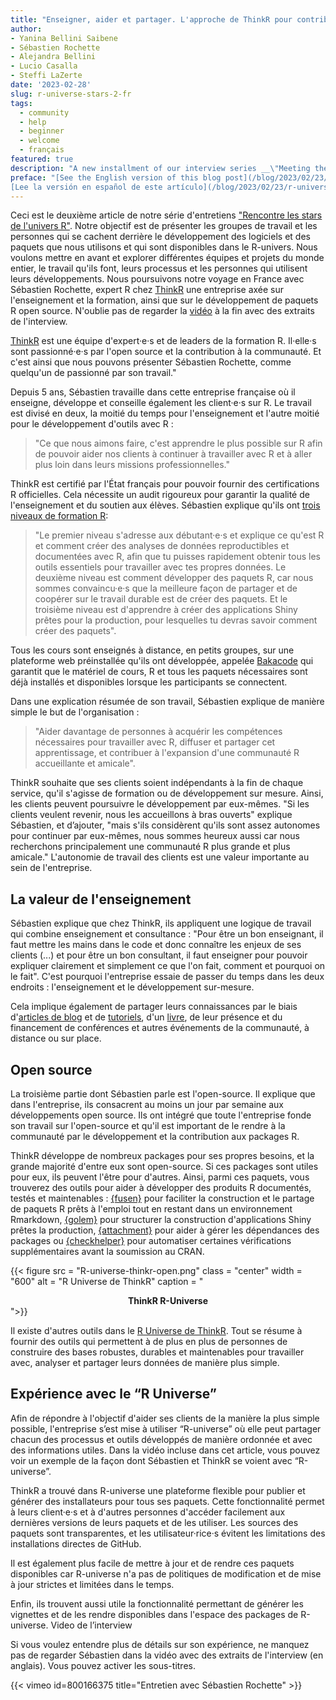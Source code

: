 ```yaml
---
title: "Enseigner, aider et partager. L'approche de ThinkR pour contribuer à la croissance d’une communauté R conviviale"
author: 
- Yanina Bellini Saibene
- Sébastien Rochette
- Alejandra Bellini 
- Lucio Casalla 
- Steffi LaZerte
date: '2023-02-28'
slug: r-universe-stars-2-fr
tags:
  - community
  - help
  - beginner
  - welcome
  - français
featured: true
description: "A new installment of our interview series __\"Meeting the stars of the R-Universe\"__. We go to France to get a closer look at the work of the people at ThinkR."
preface: "[See the English version of this blog post](/blog/2023/02/23/r-universe-stars-2-en/),
[Lee la versión en español de este artículo](/blog/2023/02/23/r-universe-stars-2-es/)"
---
```


Ceci est le deuxième article de notre série d'entretiens ["Rencontre les stars de l'univers R"](/tags/r-universe-stars/). 
Notre objectif est de présenter les groupes de travail et les personnes qui se cachent derrière le développement des logiciels et des paquets que nous utilisons et qui sont disponibles dans le R-univers. 
Nous voulons mettre en avant et explorer différentes équipes et projets du monde entier, le travail qu'ils font, leurs processus et les personnes qui utilisent leurs développements.
Nous poursuivons notre voyage en France avec Sébastien Rochette, expert R chez [ThinkR](https://rtask.thinkr.fr) une entreprise axée sur l'enseignement et la formation, ainsi que sur le développement de paquets R open source. 
N'oublie pas de regarder la [vidéo](2023/02/23/r-universe-stars-2-es/#vídeo-de-la-entrevista) à la fin avec des extraits de l'interview.

[ThinkR](https://rtask.thinkr.fr) est une équipe d'expert·e·s et de leaders de la formation R. Il·elle·s sont passionné·e·s par l'open source et la contribution à la communauté. 
Et c'est ainsi que nous pouvons présenter Sébastien Rochette, comme quelqu'un de passionné par son travail."

Depuis 5 ans, Sébastien travaille dans cette entreprise française où il enseigne, développe et conseille également les client·e·s sur R. Le travail est divisé en deux, la moitié du temps pour l'enseignement et l'autre moitié pour le développement d'outils avec R :

> "Ce que nous aimons faire, c'est apprendre le plus possible sur R afin de pouvoir aider nos clients à continuer à travailler avec R et à aller plus loin dans leurs missions professionnelles."

ThinkR est certifié par l'État français pour pouvoir fournir des certifications R officielles.  Cela nécessite un audit rigoureux pour garantir la qualité de l'enseignement et du soutien aux élèves. Sébastien explique qu'ils ont [trois niveaux de formation R](https://rtask.thinkr.fr/remote-trainings-and-certification/):

> "Le premier niveau s'adresse aux débutant·e·s et explique ce qu'est R et comment créer des analyses de données reproductibles et documentées avec R, afin que tu puisses rapidement obtenir tous les outils essentiels pour travailler avec tes propres données. Le deuxième niveau est comment développer des paquets R, car nous sommes convaincu·e·s que la meilleure façon de partager et de coopérer sur le travail durable est de créer des paquets. Et le troisième niveau est d'apprendre à créer des applications Shiny prêtes pour la production, pour lesquelles tu devras savoir comment créer des paquets".

Tous les cours sont enseignés à distance, en petits groupes, sur une plateforme web préinstallée qu'ils ont développée, appelée [Bakacode](https://thinkr.fr/what-is-bakacode.pdf) qui garantit que le matériel de cours, R et tous les paquets nécessaires sont déjà installés et disponibles lorsque les participants se connectent.

Dans une explication résumée de son travail, Sébastien explique de manière simple le but de l'organisation : 

> "Aider davantage de personnes à acquérir les compétences nécessaires pour travailler avec R, diffuser et partager cet apprentissage, et contribuer à l'expansion d'une communauté R accueillante et amicale".

ThinkR souhaite que ses clients soient indépendants à la fin de chaque service, qu'il s'agisse de formation ou de développement sur mesure. Ainsi, les clients peuvent poursuivre le développement par eux-mêmes. "Si les clients veulent revenir, nous les accueillons à bras ouverts" explique Sébastien, et d’ajouter, "mais s'ils considèrent qu'ils sont assez autonomes pour continuer par eux-mêmes, nous sommes heureux aussi car nous recherchons principalement une communauté R plus grande et plus amicale." L'autonomie de travail des clients est une valeur importante au sein de l'entreprise.

## La valeur de l'enseignement

Sébastien explique que chez ThinkR, ils appliquent une logique de travail qui combine enseignement et consultance : "Pour être un bon enseignant, il faut mettre les mains dans le code et donc connaître les enjeux de ses clients (...) et pour être un bon consultant, il faut enseigner pour pouvoir expliquer clairement et simplement ce que l'on fait, comment et pourquoi on le fait". C'est pourquoi l'entreprise essaie de passer du temps dans les deux endroits : l'enseignement et le développement sur-mesure.

Cela implique également de partager leurs connaissances par le biais d'[articles de blog](https://rtask.thinkr.fr/fr/blog/) et de [tutoriels](https://thinkr.fr/blog/), d'un [livre](http://engineering-shiny.org/), de leur présence et du financement de conférences et autres événements de la communauté, à distance ou sur place.


## Open source

La troisième partie dont Sébastien parle est l'open-source. Il explique que dans l'entreprise, ils consacrent au moins un jour par semaine aux développements open source. Ils ont intégré que toute l'entreprise fonde son travail sur l'open-source et qu'il est important de le rendre à la communauté par le développement et la contribution aux packages R. 

ThinkR développe de nombreux packages pour ses propres besoins, et la grande majorité d'entre eux sont open-source. Si ces packages sont utiles pour eux, ils peuvent l'être pour d'autres. Ainsi, parmi ces paquets, vous trouverez des outils pour aider à développer des produits R documentés, testés et maintenables : [{fusen}](https://thinkr-open.r-universe.dev/fusen) pour faciliter la construction et le partage de paquets R prêts à l'emploi tout en restant dans un environnement Rmarkdown, [{golem}](https://thinkr-open.r-universe.dev/golem) pour structurer la construction d'applications Shiny prêtes la production, [{attachment}](https://thinkr-open.r-universe.dev/attachment) pour aider à gérer les dépendances des packages ou [{checkhelper}](https://thinkr-open.r-universe.dev/checkhelper) pour automatiser certaines vérifications supplémentaires avant la soumission au CRAN. 

{{< figure src = "R-universe-thinkr-open.png" class = "center" width = "600" alt = "R Universe de ThinkR" caption = "<center><strong>ThinkR R-Universe</strong></center>">}}

Il existe d'autres outils dans le [R Universe de ThinkR](https://thinkr-open.r-universe.dev/). Tout se résume à fournir des outils qui permettent à de plus en plus de personnes de construire des bases robustes, durables et maintenables pour travailler avec, analyser et partager leurs données de manière plus simple.

## Expérience avec le “R Universe”


Afin de répondre à l'objectif d'aider ses clients de la manière la plus simple possible, l'entreprise s’est mise à utiliser “R-universe” où elle peut partager chacun des processus et outils développés de manière ordonnée et avec des informations utiles.
Dans la vidéo incluse dans cet article, vous pouvez voir un exemple de la façon dont Sébastien et ThinkR se voient avec “R-universe”.

ThinkR a trouvé dans R-universe une plateforme flexible pour publier et générer des installateurs pour tous ses paquets. Cette fonctionnalité permet à leurs client·e·s et à d'autres personnes d'accéder facilement aux dernières versions de leurs paquets et de les utiliser. Les sources des paquets sont transparentes, et les utilisateur·rice·s évitent les limitations des installations directes de GitHub.

Il est également plus facile de mettre à jour et de rendre ces paquets disponibles car R-universe n'a pas de politiques de modification et de mise à jour strictes et limitées dans le temps. 

Enfin, ils trouvent aussi utile la fonctionnalité permettant de générer les vignettes et de les rendre disponibles dans l'espace des packages de R-universe.
Video de l’interview

Si vous voulez entendre plus de détails sur son expérience, ne manquez pas de regarder Sébastien dans la vidéo avec des extraits de l'interview (en anglais). Vous pouvez activer les sous-titres.

{{< vimeo id=800166375 title="Entretien avec Sébastien Rochette" >}}
